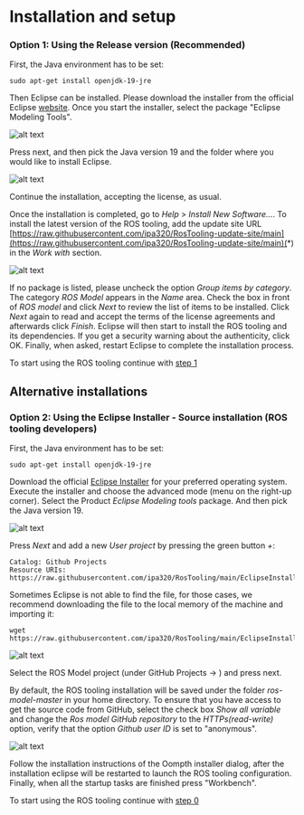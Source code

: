 # Installation and setup

### Option 1: Using the Release version (Recommended)

First, the Java environment has to be set:

```
sudo apt-get install openjdk-19-jre
```

Then Eclipse can be installed. Please download the installer from the official Eclipse [website](https://www.eclipse.org/downloads/packages/installer). Once you start the installer, select the package "Eclipse Modeling Tools".

![alt text](images/install_eclipse_modeling.png)

Press next, and then pick the Java version 19 and the folder where you would like to install Eclipse.

![alt text](images/install_eclipse_jdk_version.png)

Continue the installation, accepting the license, as usual.

Once the installation is completed, go to *Help* > *Install New Software...*. To install the latest version of the ROS tooling, add the update site URL [https://raw.githubusercontent.com/ipa320/RosTooling-update-site/main](https://raw.githubusercontent.com/ipa320/RosTooling-update-site/main)(*) in the *Work with* section.

![alt text](images/install_updatesite.png)

If no package is listed, please uncheck the option *Group items by category*. The category *ROS Model* appears in the *Name* area. Check the box in front of *ROS model* and click *Next* to review the list of items to be installed. Click *Next* again to read and accept the terms of the license agreements and afterwards click *Finish*. Eclipse will then start to install the ROS tooling and its dependencies. If you get a security warning about the authenticity, click OK. Finally, when asked, restart Eclipse to complete the installation process.

To start using the ROS tooling continue with [step 1](Environment_setup.md/#1-switch-to-the-ros-developer-perspective)


## Alternative installations

### Option 2: Using the Eclipse Installer - Source installation (ROS tooling developers)

First, the Java environment has to be set:
```
sudo apt-get install openjdk-19-jre
```
Download the official [Eclipse Installer](https://www.eclipse.org/downloads/packages/installer) for your preferred operating system. Execute the installer and choose the advanced mode (menu on the right-up corner). Select the Product *Eclipse Modeling tools* package. And then pick the Java version 19.

![alt text](images/eclipse_installer1.png)

Press *Next* and add a new _User project_ by pressing the green button *+*:
```
Catalog: Github Projects
Resource URIs: https://raw.githubusercontent.com/ipa320/RosTooling/main/EclipseInstaller/ROSModel.setup
```
Sometimes Eclipse is not able to find the file, for those cases, we recommend downloading the file to the local memory of the machine and importing it:

```
wget https://raw.githubusercontent.com/ipa320/RosTooling/main/EclipseInstaller/ROSModel.setup
```

![alt text](images/eclipse_installer2.png)

Select the ROS Model project (under GitHub Projects -> <User>) and press next.

By default, the ROS tooling installation will be saved under the folder *ros-model-master* in your home directory. To ensure that you have access to get the source code from GitHub, select the check box *Show all variable* and change the *Ros model GitHub repository* to the *HTTPs(read-write)* option, verify that the option *Github user ID* is set to "anonymous".

![alt text](images/eclipse_installer3.png)

Follow the installation instructions of the Oompth installer dialog, after the installation eclipse will be restarted to launch the ROS tooling configuration. Finally, when all the startup tasks are finished press "Workbench".

To start using the ROS tooling continue with [step 0](Environment_setup.md/#0-start-the-ros-tooling-application)
